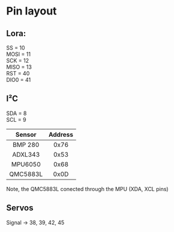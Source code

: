 # Pin layout

## Lora:

SS = 10  
MOSI = 11  
SCK = 12  
MISO = 13  
RST = 40  
DIO0 = 41  

## I²C

SDA = 8  
SCL = 9  

| Sensor   | Address |
| :------: | :-----: |
| BMP 280  |   0x76  |
| ADXL343  |   0x53  |
| MPU6050  |   0x68  |
| QMC5883L |   0x0D  |

Note, the QMC5883L conected through the MPU (XDA, XCL pins)

## Servos

Signal -> 38, 39, 42, 45

